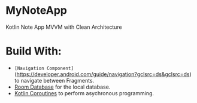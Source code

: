 # MyNoteApp
Kotlin Note App MVVM with Clean Architecture

# Build With:
* `[Navigation Component]`(https://developer.android.com/guide/navigation?gclsrc=ds&gclsrc=ds) to navigate between Fragments.
* [Room Database](https://developer.android.com/training/data-storage/room) for the local database.
* [Kotlin Coroutines](https://developer.android.com/kotlin/coroutines?gclsrc=ds&gclsrc=ds) to perform asychronous programming.
